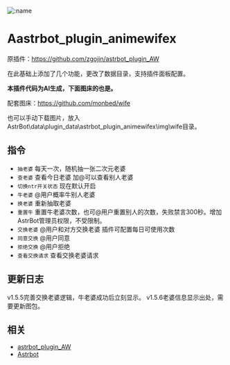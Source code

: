![:name](https://count.getloli.com/@astrbot_plugin_animewifex?name=astrbot_plugin_animewifex&theme=capoo-2&padding=7&offset=0&align=top&scale=1&pixelated=1&darkmode=auto)

# Aastrbot_plugin_animewifex

原插件：https://github.com/zgojin/astrbot_plugin_AW

在此基础上添加了几个功能，更改了数据目录，支持插件面板配置。

**本插件代码为AI生成，下面图床的也是。**

配套图床：https://github.com/monbed/wife

也可以手动下载图片，放入AstrBot\data\plugin_data\astrbot_plugin_animewifex\img\wife目录。

## 指令 ##
- `抽老婆` 每天一次，随机抽一张二次元老婆
- `查老婆` 查看今日老婆 加@可以查看别人老婆
- `切换ntr开关状态` 现在默认开启
- `牛老婆` @用户概率牛别人老婆
- `换老婆` 重新抽取老婆
- `重置牛` 重置牛老婆次数，也可@用户重置别人的次数，失败禁言300秒。增加AstrBot管理员权限，不受限制。
- `交换老婆` @用户和对方交换老婆 插件可配置每日可使用次数
- `同意交换` @用户同意
- `拒绝交换` @用户拒绝
- `查看交换请求` 查看交换老婆请求

## 更新日志 ##
v1.5.5完善交换老婆逻辑，牛老婆成功后立刻显示。
v1.5.6老婆信息显示出处，需要更新图包。

## 相关
- [astrbot_plugin_AW](https://github.com/zgojin/astrbot_plugin_AW)
- [Astrbot](https://astrbot.app/)
